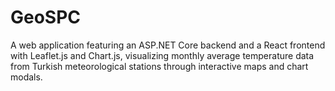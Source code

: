 # GeoSPC
A web application featuring an ASP.NET Core backend and a React frontend with Leaflet.js and Chart.js, visualizing monthly average temperature data from Turkish meteorological stations through interactive maps and chart modals.
